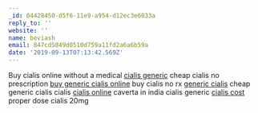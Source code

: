 ```yaml
---
_id: 04428450-d5f6-11e9-a954-d12ec3e6033a
reply_to: ''
website: ''
name: beviash
email: 847cd5849d0510d759a11fd2a6a6b59a
date: '2019-09-13T07:13:42.569Z'
---
```

Buy cialis online without a medical <a href="http://apteka120-80.ru/#">cialis generic</a> cheap cialis no prescription <a href="http://fridaymovieshow.com/#">buy generic cialis online</a> buy cialis no rx <a href="http://badcreditpaydayloanuqdirect.com/#">generic cialis</a> cheap generic cialis cialis <a href="http://chilecitonews.com/#">cialis online</a> caverta in india cialis generic <a href="http://cadentfinancial.com/#">cialis cost</a> proper dose cialis 20mg
